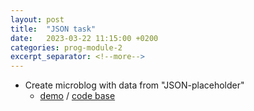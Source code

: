 ```yaml
---
layout: post
title:  "JSON task"
date:   2023-03-22 11:15:00 +0200
categories: prog-module-2
excerpt_separator: <!--more-->
---
```

- Create microblog with data from "JSON-placeholder"
  - [demo](https://bulhakovolexii.github.io/Prog-academy-homeworks/22-lecture-homework/) / [code base](https://github.com/bulhakovolexii/Prog-academy-homeworks/blob/main/22-lecture-homework/)
<!--more-->
